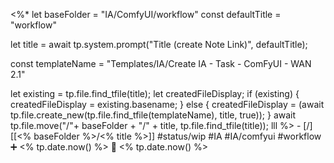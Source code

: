 <%*
let baseFolder = "IA/ComfyUI/workflow"
const defaultTitle = "workflow"

let title = await tp.system.prompt("Title (create Note Link)", defaultTitle);

const templateName = "Templates/IA/Create IA - Task - ComFyUI - WAN 2.1"

let existing = tp.file.find_tfile(title);
let createdFileDisplay;
if (existing) {
  createdFileDisplay = existing.basename;
} else {
  createdFileDisplay = (await tp.file.create_new(tp.file.find_tfile(templateName), title, true));
}
await tp.file.move("/"+ baseFolder + "/" + title, tp.file.find_tfile(title));
lll
%>   - [/] [[<% baseFolder %>/<% title %>]]  #status/wip #IA #IA/comfyui   #workflow  ➕ <% tp.date.now() %> 🛫 <% tp.date.now() %>